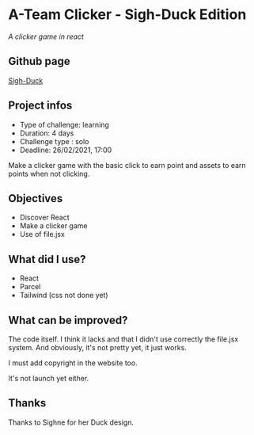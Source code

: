 # A-Team Clicker - Sigh-Duck Edition
*A clicker game in react*
## Github page

[Sigh-Duck](https://github.com/GAudrey/larabrary)

## Project infos

* Type of challenge: learning
* Duration: 4 days
* Challenge type : solo
* Deadline: 26/02/2021, 17:00

Make a clicker game with the basic click to earn point and assets to earn points when not clicking.

## Objectives

* Discover React
* Make a clicker game
* Use of file.jsx

## What did I use?

* React
* Parcel
* Tailwind (css not done yet)

## What can be improved?

The code itself. I think it lacks and that I didn't use correctly the file.jsx system. And obviously, it's not pretty yet, it just works.

I must add copyright in the website too.

It's not launch yet either.

## Thanks

Thanks to Sighne for her Duck design.
